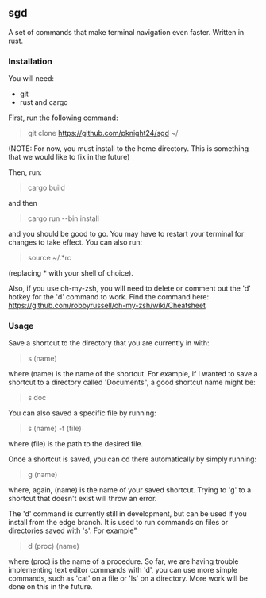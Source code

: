 <h2>sgd</h2>

A set of commands that make terminal navigation even faster. Written in rust.

<h3>Installation</h3>

You will need:
<ul>
<li>git</li>
<li>rust and cargo</li>
</ul>

First, run the following command:

>git clone https://github.com/pknight24/sgd ~/

(NOTE: For now, you must install to the home directory. This is something that we would like to fix in the future)

Then, run:

>cargo build

and then

>cargo run --bin install

and you should be good to go. You may have to restart your terminal for changes to take effect. You can also run:

>source ~/.\*rc

(replacing \* with your shell of choice).

Also, if you use oh-my-zsh, you will need to delete or comment out the 'd' hotkey for the 'd' command to work.
Find the command here: https://github.com/robbyrussell/oh-my-zsh/wiki/Cheatsheet

<h3>Usage</h3>

Save a shortcut to the directory that you are currently in with:

>s (name)

where (name) is the name of the shortcut. For example, if I wanted to save a shortcut to a directory called 'Documents", a good shortcut name might be:

>s doc

You can also saved a specific file by running:

>s (name) -f (file)

where (file) is the path to the desired file.

Once a shortcut is saved, you can cd there automatically by simply running:

>g (name)

where, again, (name) is the name of your saved shortcut. Trying to 'g' to a shortcut that doesn't exist will throw an error. 

The 'd' command is currently still in development, but can be used if you install from the edge branch. 
It is used to run commands on files or directories saved with 's'. For example"

>d (proc) (name)

where (proc) is the name of a procedure. So far, we are having trouble implementing text editor commands with 'd', you can use more simple commands, such as
'cat' on a file or 'ls' on a directory. More work will be done on this in the future. 
